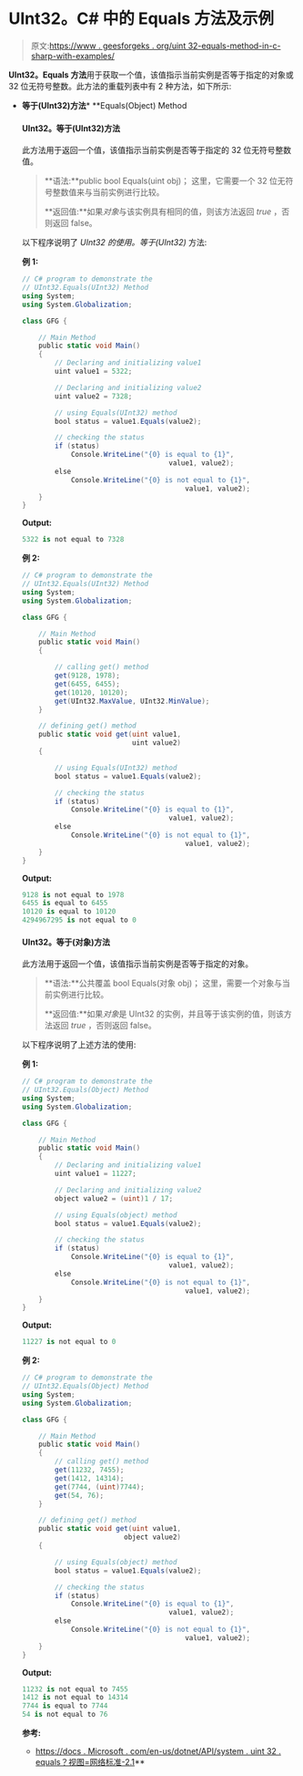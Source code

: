 # UInt32。C# 中的 Equals 方法及示例

> 原文:[https://www . geesforgeks . org/uint 32-equals-method-in-c-sharp-with-examples/](https://www.geeksforgeeks.org/uint32-equals-method-in-c-sharp-with-examples/)

**UInt32。Equals 方法**用于获取一个值，该值指示当前实例是否等于指定的对象或 32 位无符号整数。此方法的重载列表中有 2 种方法，如下所示:

*   **等于(UInt32)方法***   **Equals(Object) Method

    #### UInt32。等于(UInt32)方法

    此方法用于返回一个值，该值指示当前实例是否等于指定的 32 位无符号整数值。

    > **语法:**public bool Equals(uint obj)；
    > 这里，它需要一个 32 位无符号整数值来与当前实例进行比较。
    > 
    > **返回值:**如果*对象*与该实例具有相同的值，则该方法返回 *true* ，否则返回 false。

    以下程序说明了 *UInt32 的使用。等于(UInt32)* 方法:

    **例 1:**

    ```cs
    // C# program to demonstrate the
    // UInt32.Equals(UInt32) Method
    using System;
    using System.Globalization;

    class GFG {

        // Main Method
        public static void Main()
        {
            // Declaring and initializing value1
            uint value1 = 5322;

            // Declaring and initializing value2
            uint value2 = 7328;

            // using Equals(UInt32) method
            bool status = value1.Equals(value2);

            // checking the status
            if (status)
                Console.WriteLine("{0} is equal to {1}",
                                        value1, value2);
            else
                Console.WriteLine("{0} is not equal to {1}",
                                            value1, value2);
        }
    }
    ```

    **Output:**

    ```cs
    5322 is not equal to 7328

    ```

    **例 2:**

    ```cs
    // C# program to demonstrate the
    // UInt32.Equals(UInt32) Method
    using System;
    using System.Globalization;

    class GFG {

        // Main Method
        public static void Main()
        {

            // calling get() method
            get(9128, 1978);
            get(6455, 6455);
            get(10120, 10120);
            get(UInt32.MaxValue, UInt32.MinValue);
        }

        // defining get() method
        public static void get(uint value1,
                               uint value2)
        {

            // using Equals(UInt32) method
            bool status = value1.Equals(value2);

            // checking the status
            if (status)
                Console.WriteLine("{0} is equal to {1}",
                                        value1, value2);
            else
                Console.WriteLine("{0} is not equal to {1}",
                                            value1, value2);
        }
    }
    ```

    **Output:**

    ```cs
    9128 is not equal to 1978
    6455 is equal to 6455
    10120 is equal to 10120
    4294967295 is not equal to 0

    ```

    #### UInt32。等于(对象)方法

    此方法用于返回一个值，该值指示当前实例是否等于指定的对象。

    > **语法:**公共覆盖 bool Equals(对象 obj)；
    > 这里，需要一个对象与当前实例进行比较。
    > 
    > **返回值:**如果*对象*是 UInt32 的实例，并且等于该实例的值，则该方法返回 *true* ，否则返回 false。

    以下程序说明了上述方法的使用:

    **例 1:**

    ```cs
    // C# program to demonstrate the
    // UInt32.Equals(Object) Method
    using System;
    using System.Globalization;

    class GFG {

        // Main Method
        public static void Main()
        {
            // Declaring and initializing value1
            uint value1 = 11227;

            // Declaring and initializing value2
            object value2 = (uint)1 / 17;

            // using Equals(object) method
            bool status = value1.Equals(value2);

            // checking the status
            if (status)
                Console.WriteLine("{0} is equal to {1}",
                                        value1, value2);
            else
                Console.WriteLine("{0} is not equal to {1}",
                                            value1, value2);
        }
    }
    ```

    **Output:**

    ```cs
    11227 is not equal to 0

    ```

    **例 2:**

    ```cs
    // C# program to demonstrate the
    // UInt32.Equals(Object) Method
    using System;
    using System.Globalization;

    class GFG {

        // Main Method
        public static void Main()
        {
            // calling get() method
            get(11232, 7455);
            get(1412, 14314);
            get(7744, (uint)7744);
            get(54, 76);
        }

        // defining get() method
        public static void get(uint value1,
                             object value2)
        {

            // using Equals(object) method
            bool status = value1.Equals(value2);

            // checking the status
            if (status)
                Console.WriteLine("{0} is equal to {1}",
                                        value1, value2);
            else
                Console.WriteLine("{0} is not equal to {1}",
                                            value1, value2);
        }
    }
    ```

    **Output:**

    ```cs
    11232 is not equal to 7455
    1412 is not equal to 14314
    7744 is equal to 7744
    54 is not equal to 76

    ```

    **参考:**

    *   [https://docs . Microsoft . com/en-us/dotnet/API/system . uint 32 . equals？视图=网络标准-2.1](https://docs.microsoft.com/en-us/dotnet/api/system.uint32.equals?view=netstandard-2.1)**